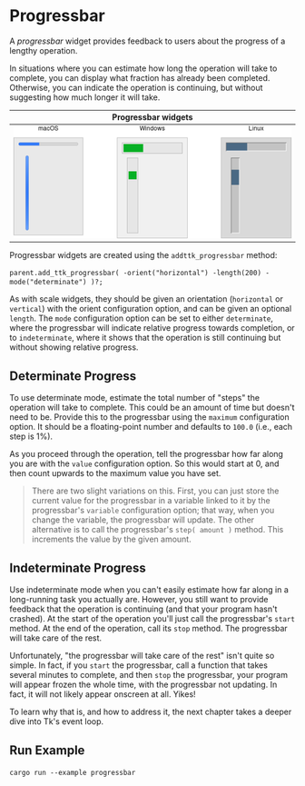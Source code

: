 # Progressbar

A *progressbar* widget provides feedback to users about the progress of a
lengthy operation.

In situations where you can estimate how long the operation will take to
complete, you can display what fraction has already been completed. Otherwise,
you can indicate the operation is continuing, but without suggesting how much
longer it will take.

|                   Progressbar widgets                   |
| :-----------------------------------------------------: |
| ![Progressbar widgets.](./images/w_progressbar_all.png) |

Progressbar widgets are created using the `addttk_progressbar` method:

```rust,no_run
parent.add_ttk_progressbar( -orient("horizontal") -length(200) -mode("determinate") )?;
```

As with scale widgets, they should be given an orientation (`horizontal` or
`vertical`) with the orient configuration option, and can be given an optional
`length`. The `mode` configuration option can be set to either `determinate`,
where the progressbar will indicate relative progress towards completion, or to
`indeterminate`, where it shows that the operation is still continuing but
without showing relative progress.

## Determinate Progress

To use determinate mode, estimate the total number of "steps" the operation will
take to complete. This could be an amount of time but doesn't need to be.
Provide this to the progressbar using the `maximum` configuration option. It
should be a floating-point number and defaults to `100.0` (i.e., each step is
1%).

As you proceed through the operation, tell the progressbar how far along you are
with the `value` configuration option. So this would start at 0, and then count
upwards to the maximum value you have set.

> There are two slight variations on this. First, you can just store the current
value for the progressbar in a variable linked to it by the progressbar's
`variable` configuration option; that way, when you change the variable, the
progressbar will update. The other alternative is to call the progressbar's
`step( amount )` method. This increments the value by the given amount.

## Indeterminate Progress

Use indeterminate mode when you can't easily estimate how far along in a
long-running task you actually are. However, you still want to provide feedback
that the operation is continuing (and that your program hasn't crashed). At the
start of the operation you'll just call the progressbar's `start` method. At the
end of the operation, call its `stop` method. The progressbar will take care of
the rest.

Unfortunately, "the progressbar will take care of the rest" isn't quite so
simple. In fact, if you `start` the progressbar, call a function that takes
several minutes to complete, and then `stop` the progressbar, your program will
appear frozen the whole time, with the progressbar not updating. In fact, it
will not likely appear onscreen at all. Yikes!

To learn why that is, and how to address it, the next chapter takes a deeper
dive into Tk's event loop.

## Run Example

`cargo run --example progressbar`
